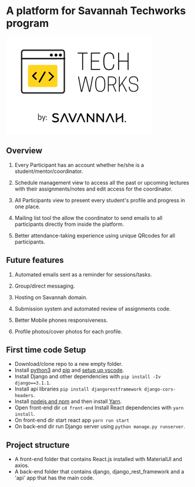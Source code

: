 # A platform for Savannah Techworks program

![alt Techworks](frontend/src/assets/TechWorks%20final%20design.png)

## Overview

1. Every Participant has an account whether he/she is a student/mentor/coordinator.

2. Schedule management view to access all the past or upcoming lectures with their assignments/notes and edit access for the coordinator.

3. All Participants view to present every student's profile and progress in one place.

4. Mailing list tool the allow the coordinator to send emails to all participants directly from inside the platform.

5. Better attendance-taking experience using unique QRcodes for all participants.

## Future features

1. Automated emails sent as a reminder for sessions/tasks.

2. Group/direct messaging.

3. Hosting on Savannah domain.

4. Submission system and automated review of assignments code.

5. Better Mobile phones responsiveness.

6. Profile photos/cover photos for each profile.

## First time code Setup

- Download/clone repo to a new empty folder.
- Install [python3]('https://www.google.com/url?sa=t&rct=j&q=&esrc=s&source=web&cd=&cad=rja&uact=8&ved=2ahUKEwjS3sGu3uX3AhUFIcUKHQulCKwQFnoECAUQAQ&url=https%3A%2F%2Fphoenixnap.com%2Fkb%2Fhow-to-install-python-3-windows&usg=AOvVaw3jsOWttzNHMoKMfRTA3qNM') and [pip]('https://www.google.com/url?sa=t&rct=j&q=&esrc=s&source=web&cd=&cad=rja&uact=8&ved=2ahUKEwj0uafY3eX3AhWHhv0HHZiQC18QFnoECBAQAQ&url=https%3A%2F%2Fwww.geeksforgeeks.org%2Fhow-to-install-pip-on-windows%2F&usg=AOvVaw2bxbboPBImS9cK6iIBynss') and [setup up vscode]('https://www.pylenin.com/blogs/install-vscode-for-python3/').
- Install Django and other dependencies with `pip install -Iv django==3.1.1`.
- Install api libraries `pip install djangorestframework django-cors-headers`.
- Install [nodejs and npm]('https://www.google.com/url?sa=t&rct=j&q=&esrc=s&source=web&cd=&cad=rja&uact=8&ved=2ahUKEwiPypu53-X3AhWXD-wKHQLrAb8QFnoECA4QAw&url=https%3A%2F%2Fphoenixnap.com%2Fkb%2Finstall-node-js-npm-on-windows&usg=AOvVaw3VdOBLmIpQCg4BdlkrEvBM) and then install [Yarn]('https://phoenixnap.com/kb/yarn-windows').
- Open front-end dir `cd front-end` Install React dependencies with `yarn install`.
- On front-end dir start react app `yarn run start`
- On back-end dir run Django server using `python manage.py runserver`.

## Project structure

- A front-end folder that contains React.js installed with MaterialUI and axios.
- A back-end folder that contains django, django_rest_framework and a 'api' app that has the main code.
